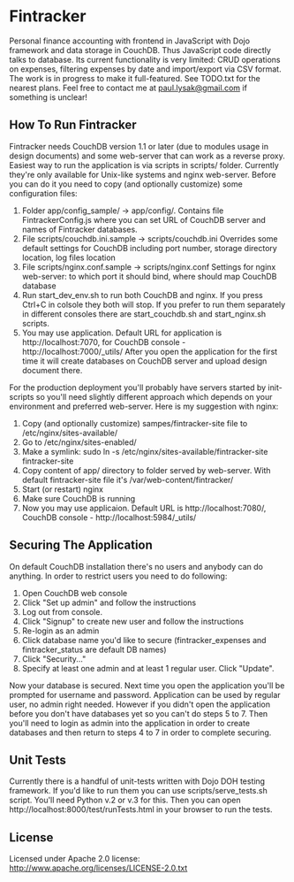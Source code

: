 Fintracker
==========

Personal finance accounting with frontend in JavaScript with Dojo framework and data storage in CouchDB. Thus JavaScript code directly talks to database.
Its current functionality is very limited: CRUD operations on expenses, filtering expenses by date and import/export via CSV format.
The work is in progress to make it full-featured. See TODO.txt for the nearest plans.
Feel free to contact me at paul.lysak@gmail.com if something is unclear! 

How To Run Fintracker
---------------------

Fintracker needs CouchDB version 1.1 or later (due to modules usage in design documents) and some web-server that can work as a reverse proxy.
Easiest way to run the application is via scripts in scripts/ folder. Currently they're only available for Unix-like systems and nginx web-server. 
Before you can do it you need to copy (and optionally customize) some configuration files:

1. Folder app/config_sample/ -> app/config/. Contains file FintrackerConfig.js where you can set URL of CouchDB server and names of Fintracker databases.
2. File scripts/couchdb.ini.sample -> scripts/couchdb.ini Overrides some default settings for CouchDB including port number, storage directory location, log files location
3. File scripts/nginx.conf.sample -> scripts/nginx.conf Settings for nginx web-server: to which port it should bind, where should map CouchDB database
4. Run start_dev_env.sh to run both CouchDB and nginx. If you press Ctrl+C in colsole they both will stop. If you prefer to run them separately in different consoles there are start_couchdb.sh and start_nginx.sh scripts.
5. You may use application. Default URL for application is http://localhost:7070, for CouchDB console - http://localhost:7000/_utils/ 
After you open the application for the first time it will create databases on CouchDB server and upload design document there.

For the production deployment you'll probably have servers started by init-scripts so you'll need slightly different approach which depends on your environment
and preferred web-server. Here is my suggestion with nginx:

1. Copy (and optionally customize) sampes/fintracker-site file to /etc/nginx/sites-available/
2. Go to /etc/nginx/sites-enabled/
3. Make a symlink: sudo ln -s /etc/nginx/sites-available/fintracker-site fintracker-site
4. Copy content of app/ directory to folder served by web-server. With default fintracker-site file it's /var/web-content/fintracker/
5. Start (or restart) nginx
6. Make sure CouchDB is running
7. Now you may use applicaion. Default URL is http://localhost:7080/, CouchDB console - http://localhost:5984/_utils/

Securing The Application
------------------------

On default CouchDB installation there's no users and anybody can do anything.
In order to restrict users you need to do following:

1. Open CouchDB web console
2. Click "Set up admin" and follow the instructions
2. Log out from console.
3. Click "Signup" to create new user and follow the instructions
4. Re-login as an admin
5. Click database name you'd like to secure (fintracker_expenses and fintracker_status are default DB names)
6. Click "Security..."
7. Specify at least one admin and at least 1 regular user. Click "Update". 

Now your database is secured. Next time you open the application you'll be prompted for username and password.
Application can be used by regular user, no admin right needed.
However if you didn't open the application before you don't have databases yet so you can't do steps 5 to 7. 
Then you'll need to login as admin into the application
in order to create databases and then return to steps 4 to 7 in order to complete securing.


Unit Tests
----------

Currently there is a handful of unit-tests written with Dojo DOH testing framework. If you'd like to run them you can use scripts/serve_tests.sh script. You'll need Python v.2 or v.3 for this.
Then you can open http://localhost:8000/test/runTests.html in your browser to run the tests.

License
-------

Licensed under Apache 2.0 license: http://www.apache.org/licenses/LICENSE-2.0.txt
